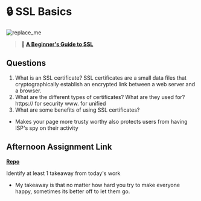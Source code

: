 # 🔒 SSL Basics

![replace_me](https://codeworks.blob.core.windows.net/public/assets/img/illustrations/placeholder.svg)

> **📖 [A Beginner's Guide to SSL](https://codeworksacademy.com/fs-student-guide/resources/wk8-9/07-SSL)**

## Questions

1. What is an SSL certificate?
SSL certificates are a small data files that cryptographically establish an encrypted link between a web server and a browser. 
2. What are the different types of certificates? What are they used for?
https:// for security www. for unified 
3. What are some benefits of using SSL certificates?
- Makes your page more trusty worthy also protects users from having ISP's spy on their activity
## Afternoon Assignment Link

**[Repo](https://github.com/Enderdr4gon74/Ping-Pong-TT)**

Identify at least 1 takeaway from today's work
- My takeaway is that no matter how hard you try to make everyone happy, sometimes its better off to let them go.
